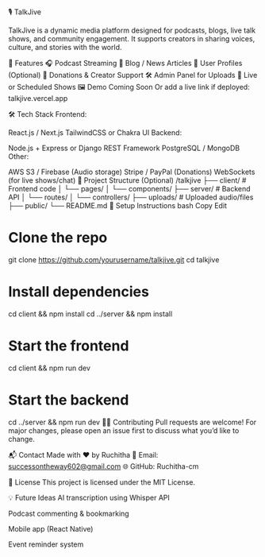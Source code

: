 🎙️ TalkJive

TalkJive is a dynamic media platform designed for podcasts, blogs, live talk shows, and community engagement. It supports creators in sharing voices, culture, and stories with the world.

🚀 Features
🎧 Podcast Streaming
📝 Blog / News Articles
👥 User Profiles (Optional)
💸 Donations & Creator Support
🛠️ Admin Panel for Uploads
🔴 Live or Scheduled Shows
🖼️ Demo
Coming Soon
Or add a live link if deployed: talkjive.vercel.app

🛠️ Tech Stack
Frontend:

React.js / Next.js
TailwindCSS or Chakra UI
Backend:

Node.js + Express or Django REST Framework
PostgreSQL / MongoDB
Other:

AWS S3 / Firebase (Audio storage)
Stripe / PayPal (Donations)
WebSockets (for live shows/chat)
📂 Project Structure (Optional)
/talkjive
├── client/            # Frontend code
│   └── pages/
│   └── components/
├── server/            # Backend API
│   └── routes/
│   └── controllers/
├── uploads/           # Uploaded audio/files
├── public/
└── README.md
🧪 Setup Instructions
bash
Copy
Edit
# Clone the repo
git clone https://github.com/yourusername/talkjive.git
cd talkjive

# Install dependencies
cd client && npm install
cd ../server && npm install

# Start the frontend
cd client && npm run dev

# Start the backend
cd ../server && npm run dev
🧑‍💻 Contributing
Pull requests are welcome!
For major changes, please open an issue first to discuss what you’d like to change.

📬 Contact
Made with ❤️ by Ruchitha
📧 Email: successontheway602@gmail.com
🌐 GitHub: Ruchitha-cm

📄 License
This project is licensed under the MIT License.

💡 Future Ideas
AI transcription using Whisper API

Podcast commenting & bookmarking

Mobile app (React Native)

Event reminder system











